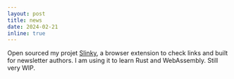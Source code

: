 ```yaml
---
layout: post
title: news
date: 2024-02-21
inline: true
---
```

Open sourced my projet [Slinky](https://github.com/theophilec/slinky), a browser extension to check links and built for newsletter authors. I am using it to learn Rust and WebAssembly. Still very WIP.
